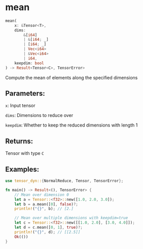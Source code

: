 # mean
```rust
mean(
    x: &Tensor<T>, 
    dims: 
        &[i64]
        | &[i64; _]
        | [i64; _] 
        | Vec<i64> 
        | &Vec<i64>
        | i64, 
    keepdim: bool
) -> Result<Tensor<C>, TensorError>
```
Compute the mean of elements along the specified dimensions

## Parameters:
`x`: Input tensor

`dims`: Dimensions to reduce over

`keepdim`: Whether to keep the reduced dimensions with length 1

## Returns:
Tensor with type `C`

## Examples:
```rust
use tensor_dyn::{NormalReduce, Tensor, TensorError};

fn main() -> Result<(), TensorError> {
    // Mean over dimension 0
    let a = Tensor::<f32>::new([1.0, 2.0, 3.0]);
    let b = a.mean([0], false)?;
    println!("{}", b); // [2.]

    // Mean over multiple dimensions with keepdim=true
    let c = Tensor::<f32>::new([[1.0, 2.0], [3.0, 4.0]]);
    let d = c.mean([0, 1], true)?;
    println!("{}", d); // [[2.5]]
    Ok(())
}
```
